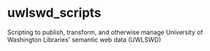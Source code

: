 # uwlswd_scripts
Scripting to publish, transform, and otherwise manage University of Washington Libraries' semantic web data (UWLSWD)
